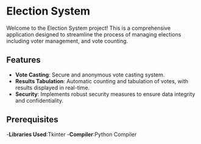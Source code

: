 # Election System

Welcome to the Election System project! This is a comprehensive application designed to streamline the process of managing elections including voter management, and vote counting. 

## Features  
- **Vote Casting**: Secure and anonymous vote casting system.
- **Results Tabulation**: Automatic counting and tabulation of votes, with results displayed in real-time.
- **Security**: Implements robust security measures to ensure data integrity and confidentiality.

## Prerequisites

-**Libraries Used**:Tkinter
-**Compiler**:Python Compiler
